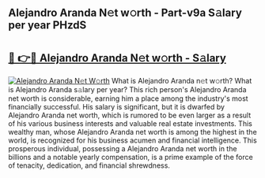 ## Alejandro Aranda N𝚎t w𝚘rth - Part-v9a S𝚊lary per year PHzdS

# <h2><a href="http://gc49x4h.nevu.top/?p=Alejandro+Aranda">🔗 👉🔴 Alejandro Aranda N𝚎t w𝚘rth - S𝚊lary</a></h2>

[![Alejandro Aranda N𝚎t W𝚘rth](https://i.imgur.com/Oavwk0R.jpeg)](http://gc49x4h.nevu.top/?p=Alejandro+Aranda)
What is Alejandro Aranda n𝚎t w𝚘rth? What is Alejandro Aranda s𝚊lary per year?
This rich person's Alejandro Aranda net worth is considerable, earning him a place among the industry's most financially successful. His salary is significant, but it is dwarfed by Alejandro Aranda net worth, which is rumored to be even larger as a result of his various business interests and valuable real estate investments. This wealthy man, whose Alejandro Aranda net worth is among the highest in the world, is recognized for his business acumen and financial intelligence. This prosperous individual, possessing a Alejandro Aranda net worth in the billions and a notable yearly compensation, is a prime example of the force of tenacity, dedication, and financial shrewdness.
